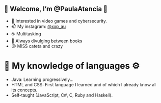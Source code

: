 ## 🎇 Welcome, I’m @PaulaAtencia 👋


- 👀 Interested in video games and cybersecurity.
- 📫 My instagram: [@xxp_au](https://www.instagram.com/xxp_au/)
- ☕ Multitasking
- 📖 Always divulging between books
- 😝 MISS cateta and crazy

# 🧠 My knowledge of languages ⚙️
- Java: Learning progressively...
- HTML and CSS: First language I learned and of which I already know all its concepts.
- Self-taught (JavaScript, C#, C, Ruby and Haskell).
<!---
PaulaAtencia/PaulaAtencia is a ✨ special ✨ repository because its `README.md` (this file) appears on your GitHub profile.
You can click the Preview link to take a look at your changes.
--->
